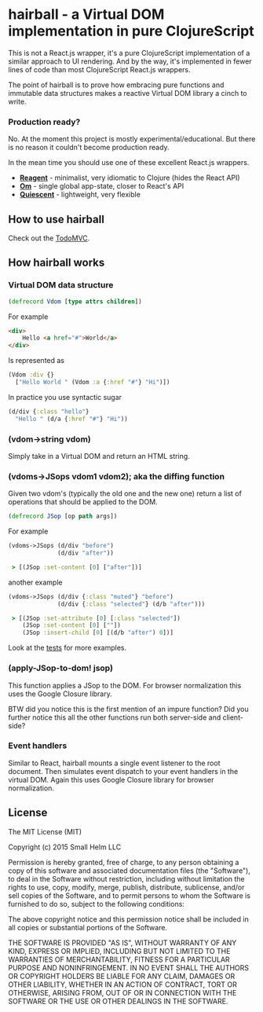 # hairball - a Virtual DOM implementation in pure ClojureScript

This is not a React.js wrapper, it's a pure ClojureScript implementation of a similar approach to UI rendering. And by the way, it's implemented in fewer lines of code than most ClojureScript React.js wrappers.

The point of hairball is to prove how embracing pure functions and immutable data structures makes a reactive Virtual DOM library a cinch to write.

### Production ready?

No. At the moment this project is mostly experimental/educational. But there is no reason it couldn't become production ready.

In the mean time you should use one of these excellent React.js wrappers.
 * **[Reagent](http://reagent-project.github.io/)** - minimalist, very idiomatic to Clojure (hides the React API)
 * **[Om](https://github.com/omcljs/om)** - single global app-state, closer to React's API
 * **[Quiescent](https://github.com/levand/quiescent)** - lightweight, very flexible

## How to use hairball

Check out the [TodoMVC](https://github.com/smallhelm/hairball/blob/master/examples/todomvc/main.cljs).

## How hairball works

### Virtual DOM data structure
```clojure
(defrecord Vdom [type attrs children])
```
For example 
```html
<div>
	Hello <a href="#">World</a>
</div>
```
Is represented as
```clojure
(Vdom :div {}
  ["Hello World " (Vdom :a {:href "#"} "Hi")])
```
In practice you use syntactic sugar 
```clojure
(d/div {:class "hello"}
  "Hello " (d/a {:href "#"} "Hi"))
```

### (vdom->string vdom)

Simply take in a Virtual DOM and return an HTML string.


### (vdoms->JSops vdom1 vdom2); aka the diffing function

Given two vdom's (typically the old one and the new one) return a list of operations that should be applied to the DOM.

```clojure
(defrecord JSop [op path args])
```

For example
```clojure
(vdoms->JSops (d/div "before")
              (d/div "after"))

 > [(JSop :set-content [0] ["after"])]
```
another example
```clojure
(vdoms->JSops (d/div {:class "muted"} "before")
              (d/div {:class "selected"} (d/b "after")))

 > [(JSop :set-attribute [0] [:class "selected"])
    (JSop :set-content [0] [""])
    (JSop :insert-child [0] [(d/b "after") 0])]
```
Look at the [tests](https://github.com/smallhelm/hairball/blob/master/test/hairball/core_test.clj) for more examples.

### (apply-JSop-to-dom! jsop)

This function applies a JSop to the DOM.  For browser normalization this uses the Google Closure library.

BTW did you notice this is the first mention of an impure function? Did you further notice this all the other functions run both server-side and client-side?

### Event handlers

Similar to React, hairball mounts a single event listener to the root document. Then simulates event dispatch to your event handlers in the virtual DOM. Again this uses Google Closure library for browser normalization.

## License
The MIT License (MIT)

Copyright (c) 2015 Small Helm LLC

Permission is hereby granted, free of charge, to any person obtaining a copy
of this software and associated documentation files (the "Software"), to deal
in the Software without restriction, including without limitation the rights
to use, copy, modify, merge, publish, distribute, sublicense, and/or sell
copies of the Software, and to permit persons to whom the Software is
furnished to do so, subject to the following conditions:

The above copyright notice and this permission notice shall be included in all
copies or substantial portions of the Software.

THE SOFTWARE IS PROVIDED "AS IS", WITHOUT WARRANTY OF ANY KIND, EXPRESS OR
IMPLIED, INCLUDING BUT NOT LIMITED TO THE WARRANTIES OF MERCHANTABILITY,
FITNESS FOR A PARTICULAR PURPOSE AND NONINFRINGEMENT. IN NO EVENT SHALL THE
AUTHORS OR COPYRIGHT HOLDERS BE LIABLE FOR ANY CLAIM, DAMAGES OR OTHER
LIABILITY, WHETHER IN AN ACTION OF CONTRACT, TORT OR OTHERWISE, ARISING FROM,
OUT OF OR IN CONNECTION WITH THE SOFTWARE OR THE USE OR OTHER DEALINGS IN THE
SOFTWARE.
